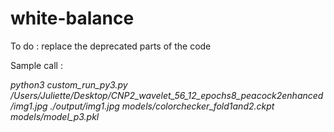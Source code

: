 # white-balance

To do : replace the deprecated parts of the code


Sample call :

*python3 custom_run_py3.py /Users/Juliette/Desktop/CNP2_wavelet_56_12_epochs8_peacock2enhanced/img1.jpg ./output/img1.jpg models/colorchecker_fold1and2.ckpt models/model_p3.pkl*